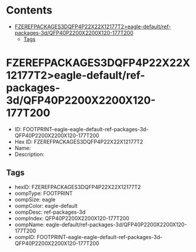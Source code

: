 



Contents
========

* [FZEREFPACKAGES3DQFP4P22X22X12177T2>eagle-default/ref-packages-3d/QFP40P2200X2200X120-177T200](#fzerefpackages3dqfp4p22x22x12177t2eagle-defaultref-packages-3dqfp40p2200x2200x120-177t200)
	* [Tags](#tags)

# FZEREFPACKAGES3DQFP4P22X22X12177T2>eagle-default/ref-packages-3d/QFP40P2200X2200X120-177T200

- ID: FOOTPRINT-eagle-eagle-default-ref-packages-3d-QFP40P2200X2200X120-177T200
- Hex ID: FZEREFPACKAGES3DQFP4P22X22X12177T2
- Name: 
- Description: 

## Tags

- hexID: FZEREFPACKAGES3DQFP4P22X22X12177T2
- oompType: FOOTPRINT
- oompSize: eagle
- oompColor: eagle-default
- oompDesc: ref-packages-3d
- oompIndex: QFP40P2200X2200X120-177T200
- oompName: eagle-default/ref-packages-3d/QFP40P2200X2200X120-177T200
- oompID: FOOTPRINT-eagle-eagle-default-ref-packages-3d-QFP40P2200X2200X120-177T200
